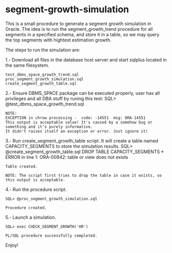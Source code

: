 # segment-growth-simulation

This is a small procedure to generate a segment growth simulation in Oracle.
The idea is to run the segment_growth_trend procedure for all segments in a specified schema, and store it in a table, so we may query the top segments with hightest estimation growth.

The steps to run the simulation are:

1.- Download all files in the database host server and start sqlplus located in the same filesystem.

	test_dbms_space_growth_trend.sql
	proc_segment_growth_simulation.sql
	create_segment_growth_table.sql

2.- Ensure DBMS_SPACE package can be executed properly, user has all privileges and all DBA stuff by runing this test:
	SQL> @test_dbms_space_growth_trend.sql
	
	NOTE: 
	EXCEPTION in chrow processing -  code: -14551  msg: ORA-14551 
	This output is acceptable value! It's caused by a somehow bug or something and it's purely informative. 
	It didn't raises itself an exception or error. Just ignore it!
	
3.- Run create_segment_growth_table script. It will create a table named CAPACITY_SEGMENTS to store the simulation results.
	SQL> @create_segment_growth_table.sql
    DROP TABLE CAPACITY_SEGMENTS
           *
	ERROR in line 1:
	ORA-00942: table or view does not exists

	Table created.

	NOTE: The script first tries to drop the table in case it exists, so this output is acceptable.

4.- Run the procedure script.

	SQL> @proc_segment_growth_simulation.sql
	
	Procedure created.
	
5.- Launch a simulation.

	SQL> exec CHECK_SEGMENT_GROWTH('HR')

    PL/SQL procedure successfully completed.
	
	
Enjoy!
